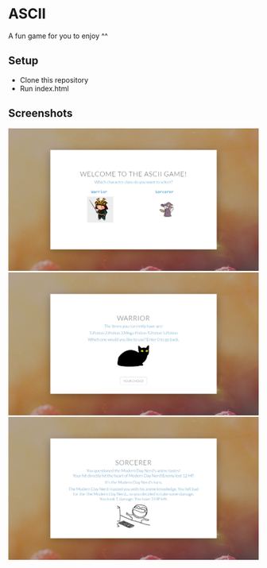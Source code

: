 # ASCII
A fun game for you to enjoy ^^

## Setup
- Clone this repository
- Run index.html

## Screenshots
![start page](readme_img_start.png?raw=true "Start Page")
![item list](readme_img_items.png?raw=true "Item List")
![fight enemy](readme_img_nerd.png?raw=true "In fight with Enemy")

